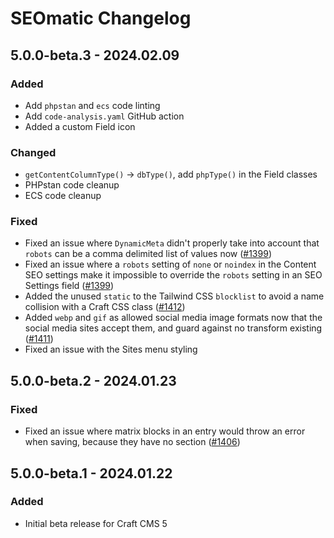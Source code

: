 # SEOmatic Changelog

## 5.0.0-beta.3 - 2024.02.09
### Added
* Add `phpstan` and `ecs` code linting
* Add `code-analysis.yaml` GitHub action
* Added a custom Field icon

### Changed
* `getContentColumnType()` -> `dbType()`, add `phpType()` in the Field classes
* PHPstan code cleanup
* ECS code cleanup

### Fixed
* Fixed an issue where `DynamicMeta` didn't properly take into account that `robots` can be a comma delimited list of values now ([#1399](https://github.com/nystudio107/craft-seomatic/issues/1399))
* Fixed an issue where a `robots` setting of `none` or `noindex` in the Content SEO settings make it impossible to override the `robots` setting in an SEO Settings field ([#1399](https://github.com/nystudio107/craft-seomatic/issues/1399))
* Added  the unused `static` to the Tailwind CSS `blocklist` to avoid a name collision with a Craft CSS class ([#1412](https://github.com/nystudio107/craft-seomatic/issues/1412))
* Added `webp` and `gif` as allowed social media image formats now that the social media sites accept them, and guard against no transform existing ([#1411](https://github.com/nystudio107/craft-seomatic/issues/1411))
* Fixed an issue with the Sites menu styling

## 5.0.0-beta.2 - 2024.01.23
### Fixed
* Fixed an issue where matrix blocks in an entry would throw an error when saving, because they have no section ([#1406](https://github.com/nystudio107/craft-seomatic/issues/1406))

## 5.0.0-beta.1 - 2024.01.22
### Added
* Initial beta release for Craft CMS 5
